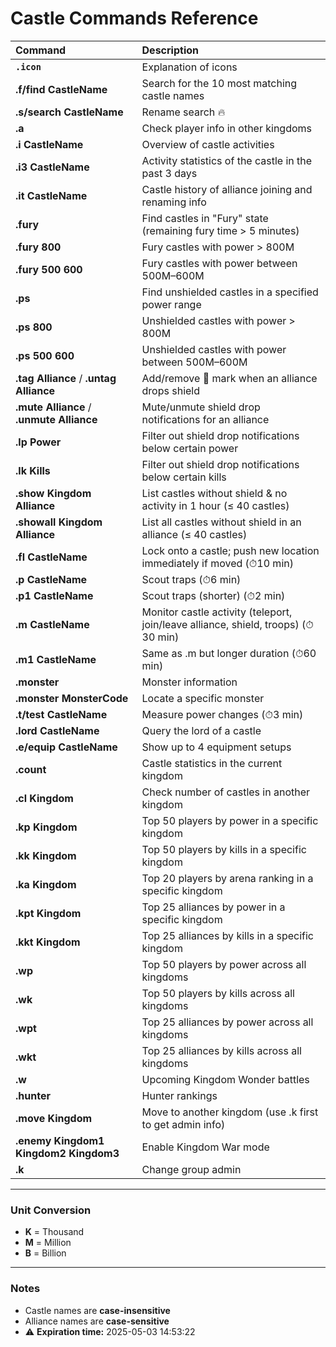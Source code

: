 # Castle Commands Reference

| Command | Description |
|:--------|:------------|
| **```.icon```** | Explanation of icons |
| **.f/find CastleName** | Search for the 10 most matching castle names |
| **.s/search CastleName** | Rename search 🔥 |
| **.a** | Check player info in other kingdoms |
| **.i CastleName** | Overview of castle activities |
| **.i3 CastleName** | Activity statistics of the castle in the past 3 days |
| **.it CastleName** | Castle history of alliance joining and renaming info |
| **.fury** | Find castles in "Fury" state (remaining fury time > 5 minutes) |
| **.fury 800** | Fury castles with power > 800M |
| **.fury 500 600** | Fury castles with power between 500M–600M |
| **.ps** | Find unshielded castles in a specified power range |
| **.ps 800** | Unshielded castles with power > 800M |
| **.ps 500 600** | Unshielded castles with power between 500M–600M |
| **.tag Alliance** / **.untag Alliance** | Add/remove 🐷 mark when an alliance drops shield |
| **.mute Alliance** / **.unmute Alliance** | Mute/unmute shield drop notifications for an alliance |
| **.lp Power** | Filter out shield drop notifications below certain power |
| **.lk Kills** | Filter out shield drop notifications below certain kills |
| **.show Kingdom Alliance** | List castles without shield & no activity in 1 hour (≤ 40 castles) |
| **.showall Kingdom Alliance** | List all castles without shield in an alliance (≤ 40 castles) |
| **.fl CastleName** | Lock onto a castle; push new location immediately if moved (⏱10 min) |
| **.p CastleName** | Scout traps (⏱6 min) |
| **.p1 CastleName** | Scout traps (shorter) (⏱2 min) |
| **.m CastleName** | Monitor castle activity (teleport, join/leave alliance, shield, troops) (⏱30 min) |
| **.m1 CastleName** | Same as .m but longer duration (⏱60 min) |
| **.monster** | Monster information |
| **.monster MonsterCode** | Locate a specific monster |
| **.t/test CastleName** | Measure power changes (⏱3 min) |
| **.lord CastleName** | Query the lord of a castle |
| **.e/equip CastleName** | Show up to 4 equipment setups |
| **.count** | Castle statistics in the current kingdom |
| **.cl Kingdom** | Check number of castles in another kingdom |
| **.kp Kingdom** | Top 50 players by power in a specific kingdom |
| **.kk Kingdom** | Top 50 players by kills in a specific kingdom |
| **.ka Kingdom** | Top 20 players by arena ranking in a specific kingdom |
| **.kpt Kingdom** | Top 25 alliances by power in a specific kingdom |
| **.kkt Kingdom** | Top 25 alliances by kills in a specific kingdom |
| **.wp** | Top 50 players by power across all kingdoms |
| **.wk** | Top 50 players by kills across all kingdoms |
| **.wpt** | Top 25 alliances by power across all kingdoms |
| **.wkt** | Top 25 alliances by kills across all kingdoms |
| **.w** | Upcoming Kingdom Wonder battles |
| **.hunter** | Hunter rankings |
| **.move Kingdom** | Move to another kingdom (use .k first to get admin info) |
| **.enemy Kingdom1 Kingdom2 Kingdom3** | Enable Kingdom War mode |
| **.k** | Change group admin |

---

### Unit Conversion
- **K** = Thousand  
- **M** = Million  
- **B** = Billion  

---

### Notes
- Castle names are **case-insensitive**
- Alliance names are **case-sensitive**
- ⚠ **Expiration time:** 2025-05-03 14:53:22

